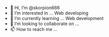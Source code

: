 - 👋 Hi, I’m @skorpion666
- 👀 I’m interested in ... Web developing
- 🌱 I’m currently learning ... Web development
- 💞️ I’m looking to collaborate on ...
- 📫 How to reach me ...

<!---
skorpion666/skorpion666 is a ✨ special ✨ repository because its `README.md` (this file) appears on your GitHub profile.
You can click the Preview link to take a look at your changes.
--->
